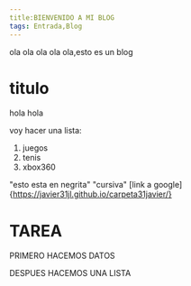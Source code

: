 ```yaml
---
title:BIENVENIDO A MI BLOG
tags: Entrada,Blog
---
```


ola ola ola ola ola,esto es un blog


# titulo
hola hola

voy hacer una lista: 

1. juegos
2. tenis
3. xbox360

"esto esta en negrita" "cursiva" [link a google]{https://javier31jl.github.io/carpeta31javier/}

# TAREA
PRIMERO HACEMOS DATOS

DESPUES HACEMOS UNA LISTA
